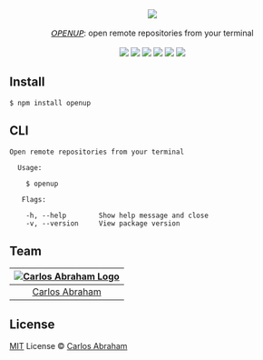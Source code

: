 <div align="center">
<a href="https://www.npmjs.com/package/openup"><img src="https://cdn.abranhe.com/projects/openup/logo.png"></a>
	<br>
	<br>
	<a href="https://www.npmjs.com/package/openup">𝘖𝘗𝘌𝘕𝘜𝘗</a>: open remote repositories from your terminal
  <br>
  <br>
  <a href="https://travis-ci.org/abranhe/openup"><img src="https://img.shields.io/travis/abranhe/openup.svg?logo=travis" /></a>
  <a href="https://github.com/abranhe/openup/blob/master/LICENSE"><img src="https://img.shields.io/github/license/abranhe/openup.svg" /></a>
	<a href="https://github.com/abranhe"><img src="https://abranhe.com/badge.svg"></a>
	<a href="https://cash.me/$abranhe"><img src="https://cdn.abranhe.com/badges/cash-me.svg"></a>
	<a href="https://paypal.me/abranhe/10"><img src="https://cdn.abranhe.com/badges/paypal.svg"></a>
	<a href="https://patreon.com/abranhe"><img src="https://cdn.abranhe.com/badges/patreon.svg" /></a>
</div>

## Install

```
$ npm install openup
```

## CLI

```console
Open remote repositories from your terminal

  Usage:

    $ openup

   Flags:

    -h, --help        Show help message and close
    -v, --version     View package version

```

## Team

|[![Carlos Abraham Logo](https://avatars3.githubusercontent.com/u/21347264?s=50)](https://abranhe.com)|
| :-: |
| [Carlos Abraham](https://github.com/abranhe) |


## License

[MIT](https://github.com/abranhe/openup/blob/master/LICENSE) License © [Carlos Abraham](https://github.com/abranhe/openup)
